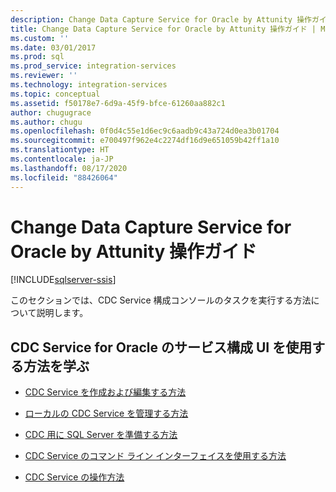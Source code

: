 ```yaml
---
description: Change Data Capture Service for Oracle by Attunity 操作ガイド
title: Change Data Capture Service for Oracle by Attunity 操作ガイド | Microsoft Docs
ms.custom: ''
ms.date: 03/01/2017
ms.prod: sql
ms.prod_service: integration-services
ms.reviewer: ''
ms.technology: integration-services
ms.topic: conceptual
ms.assetid: f50178e7-6d9a-45f9-bfce-61260aa882c1
author: chugugrace
ms.author: chugu
ms.openlocfilehash: 0f0d4c55e1d6ec9c6aadb9c43a724d0ea3b01704
ms.sourcegitcommit: e700497f962e4c2274df16d9e651059b42ff1a10
ms.translationtype: HT
ms.contentlocale: ja-JP
ms.lasthandoff: 08/17/2020
ms.locfileid: "88426064"
---
```

# <a name="change-data-capture-service-for-oracle-by-attunity-how-to-guide"></a>Change Data Capture Service for Oracle by Attunity 操作ガイド

[!INCLUDE[sqlserver-ssis](../../includes/applies-to-version/sqlserver-ssis.md)]


  このセクションでは、CDC Service 構成コンソールのタスクを実行する方法について説明します。  
  
## <a name="learn-how-to-use-the-cdc-service-for-oracle-service-configuration-ui"></a>CDC Service for Oracle のサービス構成 UI を使用する方法を学ぶ  
  
-   [CDC Service を作成および編集する方法](../../integration-services/change-data-capture/how-to-create-and-edit-a-cdc-service.md)  
  
-   [ローカルの CDC Service を管理する方法](../../integration-services/change-data-capture/how-to-manage-a-local-cdc-service.md)  
  
-   [CDC 用に SQL Server を準備する方法](../../integration-services/change-data-capture/how-to-prepare-sql-server-for-cdc.md)  
  
-   [CDC Service のコマンド ライン インターフェイスを使用する方法](../../integration-services/change-data-capture/how-to-use-the-cdc-service-command-line-interface.md)  
  
-   [CDC Service の操作方法](../../integration-services/change-data-capture/how-to-work-with-cdc-services.md)  
  
  
